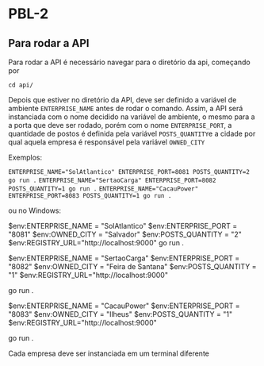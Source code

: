 # PBL-2

## Para rodar a API

Para rodar a API é necessário navegar para o diretório da api, começando por 

`cd api/`

Depois que estiver no diretório da API, deve ser definido a variável de ambiente `ENTERPRISE_NAME` antes de rodar o comando. Assim, a API será instanciada com o nome decidido na variável de ambiente, o mesmo para a a porta que deve ser rodado, porém com o nome `ENTERPRISE_PORT`, a quantidade de postos é definida pela variável `POSTS_QUANTITY`e a cidade por qual aquela empresa é responsável pela variável `OWNED_CITY`

Exemplos: 

`ENTERPRISE_NAME="SolAtlantico" ENTERPRISE_PORT=8081 POSTS_QUANTITY=2 go run .`
`ENTERPRISE_NAME="SertaoCarga" ENTERPRISE_PORT=8082 POSTS_QUANTITY=1 go run .`
`ENTERPRISE_NAME="CacauPower" ENTERPRISE_PORT=8083 POSTS_QUANTITY=1 go run .`

ou no Windows:  

$env:ENTERPRISE_NAME = "SolAtlantico"
$env:ENTERPRISE_PORT = "8081"
$env:OWNED_CITY = "Salvador"
$env:POSTS_QUANTITY = "2"
$env:REGISTRY_URL="http://localhost:9000"
go run .


$env:ENTERPRISE_NAME = "SertaoCarga"
$env:ENTERPRISE_PORT = "8082"
$env:OWNED_CITY = "Feira de Santana"
$env:POSTS_QUANTITY = "1"
$env:REGISTRY_URL="http://localhost:9000"

go run .

$env:ENTERPRISE_NAME = "CacauPower"
$env:ENTERPRISE_PORT = "8083"
$env:OWNED_CITY = "Ilheus"
$env:POSTS_QUANTITY = "1"
$env:REGISTRY_URL="http://localhost:9000"

go run .


Cada empresa deve ser instanciada em um terminal diferente
